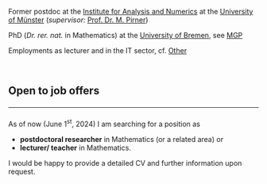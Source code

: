 Former postdoc at the <a href="https://www.uni-muenster.de/AMM/en/institute.shtml">Institute for Analysis and Numerics</a> at the <a href="https://www.uni-muenster.de/en/">University of Münster</a> (<i>supervisor:</i> <a href="https://www.uni-muenster.de/AMM/en/Pirner/index.shtml">Prof. Dr. M. Pirner</a>)

PhD (<i>Dr. rer. nat.</i> in Mathematics) at the <a href="https://www.uni-bremen.de/en/">University of Bremen</a>, see <a href="https://www.mathgenealogy.org/id.php?id=277103">MGP</a>

Employments as lecturer and in the IT sector, cf. <a href="https://www.dulbrich.de/indexEN.html#Other">Other</a>

<br>

## Open to job offers <hr>
As of now (June 1<sup>st</sup>, 2024) I am searching for a position as 
<ul>
<li> <b>postdoctoral researcher</b> in Mathematics (or a related area) or </li>
<li> <b>lecturer/ teacher</b> in Mathematics.</li>
</ul>
I would be happy to provide a detailed CV and further information upon request.



 






